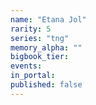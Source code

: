 ```yaml
---
name: "Etana Jol"
rarity: 5
series: "tng"
memory_alpha: ""
bigbook_tier:
events:
in_portal:
published: false
---
```

